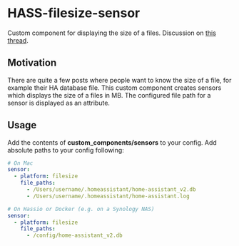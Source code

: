 # HASS-filesize-sensor
Custom component for displaying the size of a files. Discussion on [this thread](https://community.home-assistant.io/t/database-size-custom-component/40308).

## Motivation
There are quite a few posts where people want to know the size of a file, for example their HA database file. This custom component creates sensors which displays the size of a files in MB. The configured file path for a sensor is displayed as an attribute.

## Usage
Add the contents of **custom_components/sensors** to your config.
Add absolute paths to your config following:

```yaml
# On Mac
sensor:
  - platform: filesize
    file_paths:
      - /Users/username/.homeassistant/home-assistant_v2.db
      - /Users/username/.homeassistant/home-assistant.log

# On Hassio or Docker (e.g. on a Synology NAS)
sensor:
  - platform: filesize
    file_paths:
      - /config/home-assistant_v2.db
  ```
